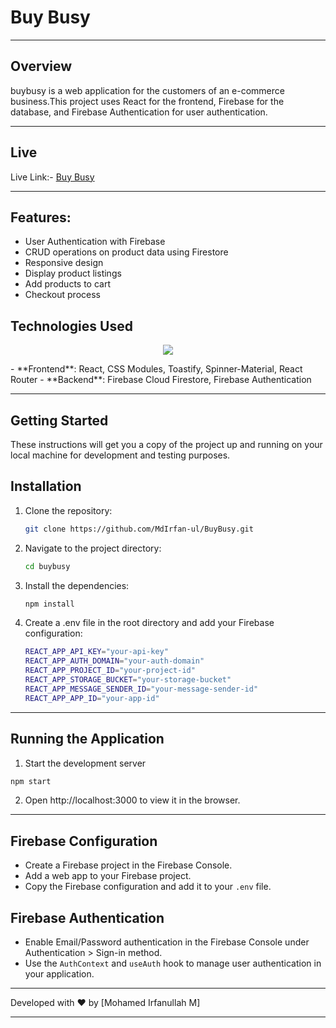 # Buy Busy

___

## Overview

buybusy is a web application for the customers of an e-commerce business.This project uses React for the frontend, Firebase for the database, and Firebase Authentication for user authentication.

___

## Live

Live Link:- <a href="https://shopbusy.netlify.app/" target=_blank>Buy Busy</a>

___

## Features:

- User Authentication with Firebase
- CRUD operations on product data using Firestore
- Responsive design
- Display product listings
- Add products to cart
- Checkout process

## Technologies Used

<p align="center">
  <a href="https://skillicons.dev">
    <img src="https://skillicons.dev/icons?i=git,html,css,js,react,firebase" />
  </a>
</p>
- **Frontend**: React, CSS Modules, Toastify, Spinner-Material, React Router
- **Backend**: Firebase Cloud Firestore, Firebase Authentication

___

## Getting Started

These instructions will get you a copy of the project up and running on your local machine for development and testing purposes.

## Installation

1. Clone the repository:

   ```bash
   git clone https://github.com/MdIrfan-ul/BuyBusy.git
   ```
2. Navigate to the project directory:

    ```bash
    cd buybusy
    ```
3. Install the dependencies:
    ```bash
    npm install
    ```
4. Create a .env file in the root directory and add your Firebase configuration:
    ```bash
    REACT_APP_API_KEY="your-api-key"
    REACT_APP_AUTH_DOMAIN="your-auth-domain"
    REACT_APP_PROJECT_ID="your-project-id"
    REACT_APP_STORAGE_BUCKET="your-storage-bucket"
    REACT_APP_MESSAGE_SENDER_ID="your-message-sender-id"
    REACT_APP_APP_ID="your-app-id"
    ```
___

## Running the Application

1. Start the development server
 ```bash
 npm start
 ```
2. Open http://localhost:3000 to view it in the browser.

___

## Firebase Configuration
- Create a Firebase project in the Firebase Console.
- Add a web app to your Firebase project.
- Copy the Firebase configuration and add it to your `.env` file.

## Firebase Authentication
- Enable Email/Password authentication in the Firebase Console under Authentication > Sign-in method.
- Use the  `AuthContext` and `useAuth` hook to manage user authentication in your application.
___

Developed with ❤️ by [Mohamed Irfanullah M]

___